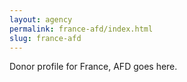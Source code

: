 ```yaml
---
layout: agency
permalink: france-afd/index.html
slug: france-afd
---
```


Donor profile for France, AFD goes here.
